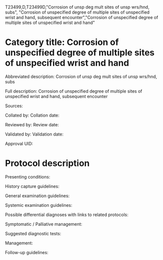 T23499,D,T23499D,"Corrosion of unsp deg mult sites of unsp wrs/hnd, subs", "Corrosion of unspecified degree of multiple sites of unspecified wrist and hand, subsequent encounter","Corrosion of unspecified degree of multiple sites of unspecified wrist and hand"
# Category title: Corrosion of unspecified degree of multiple sites of unspecified wrist and hand

Abbreviated description: Corrosion of unsp deg mult sites of unsp wrs/hnd, subs

Full description: Corrosion of unspecified degree of multiple sites of unspecified wrist and hand, subsequent encounter

Sources:

Collated by:
Collation date:

Reviewed by:
Review date:

Validated by:
Validation date:

Approval UID:

# Protocol description

Presenting conditions:

History capture guidelines:

General examination guidelines:

Systemic examination guidelines:

Possible differential diagnoses with links to related protocols:

Symptomatic / Palliative management:

Suggested diagnostic tests:

Management:

Follow-up guidelines:
